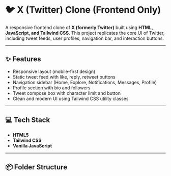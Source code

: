 # 🐦 X (Twitter) Clone (Frontend Only)

A responsive frontend clone of **X (formerly Twitter)** built using **HTML, JavaScript, and Tailwind CSS**. This project replicates the core UI of Twitter, including tweet feeds, user profiles, navigation bar, and interaction buttons.

---

## ✨ Features

- Responsive layout (mobile-first design)
- Static tweet feed with like, reply, retweet buttons
- Navigation sidebar (Home, Explore, Notifications, Messages, Profile)
- Profile section with bio and followers
- Tweet compose box with character limit and button
- Clean and modern UI using Tailwind CSS utility classes

---

## 💻 Tech Stack

- **HTML5**
- **Tailwind CSS**
- **Vanilla JavaScript**

---

## 📦 Folder Structure

